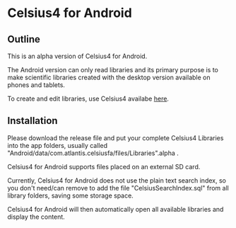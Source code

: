 # Celsius4 for Android

## Outline

This is an alpha version of Celsius4 for Android. 

The Android version can only read libraries and its primary purpose is to make scientific libraries created with the desktop version available on phones and tablets.

To create and edit libraries, use Celsius4 availabe [here](https://github.com/cnsaeman/Celsius4).

## Installation

Please download the release file and put your complete Celsius4 Libraries into the app folders, usually called "Android/data/com.atlantis.celsiusfa/files/Libraries".alpha . 

Celsius4 for Android supports files placed on an external SD card.

Currently, Celsius4 for Android does not use the plain text search index, so you don't need/can remove  to add the file "CelsiusSearchIndex.sql" from all library folders, saving some storage space.

Celsius4 for Android will then automatically open all available libraries and display the content.